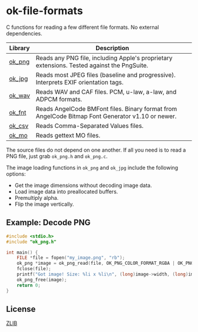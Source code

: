 # ok-file-formats

C functions for reading a few different file formats. No external dependencies.

| Library            | Description
|--------------------|---------------------------------------------------------------------------------------------------
| [ok_png](ok_png.h) | Reads any PNG file, including Apple's proprietary extensions. Tested against the PngSuite.
| [ok_jpg](ok_jpg.h) | Reads most JPEG files (baseline and progressive). Interprets EXIF orientation tags.
| [ok_wav](ok_wav.h) | Reads WAV and CAF files. PCM, u-law, a-law, and ADPCM formats.
| [ok_fnt](ok_fnt.h) | Reads AngelCode BMFont files. Binary format from AngelCode Bitmap Font Generator v1.10 or newer.
| [ok_csv](ok_csv.h) | Reads Comma-Separated Values files.
| [ok_mo](ok_mo.h)   | Reads gettext MO files.

The source files do not depend on one another. If all you need is to read a PNG file, just
grab `ok_png.h` and `ok_png.c`.

The image loading functions in `ok_png` and `ok_jpg` include the following options:
* Get the image dimensions without decoding image data.
* Load image data into preallocated buffers.
* Premultiply alpha.
* Flip the image vertically.

## Example: Decode PNG

```C
#include <stdio.h>
#include "ok_png.h"

int main() {
    FILE *file = fopen("my_image.png", "rb");
    ok_png *image = ok_png_read(file, OK_PNG_COLOR_FORMAT_RGBA | OK_PNG_PREMULTIPLIED_ALPHA | OK_PNG_FLIP_Y);
    fclose(file);
    printf("Got image! Size: %li x %li\n", (long)image->width, (long)image->height);
    ok_png_free(image);
    return 0;
}
```

## License
[ZLIB](http://en.wikipedia.org/wiki/Zlib_License)
